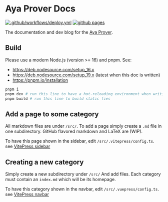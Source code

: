 # Aya Prover Docs

[![.github/workflows/deploy.yml](https://github.com/aya-prover/aya-prover-docs/actions/workflows/deploy.yml/badge.svg)](https://github.com/aya-prover/aya-prover-docs/actions/workflows/deploy.yml)
[![github pages](https://github.com/aya-prover/aya-prover.github.io/actions/workflows/pages/pages-build-deployment/badge.svg)](https://github.com/aya-prover/aya-prover.github.io/actions/workflows/pages/pages-build-deployment)

The documentation and dev blog for the [Aya Prover].

## Build

Please use a modern Node.js (version >= 16) and pnpm. See:

+ <https://deb.nodesource.com/setup_16.x>
+ <https://deb.nodesource.com/setup_19.x> (latest when this doc is written)
+ <https://pnpm.io/installation>

```sh
pnpm i
pnpm dev # run this line to have a hot-reloading environment when writing
pnpm build # run this line to build static fies
```

[Aya Prover]: https://github.com/aya-prover/aya-dev

## Add a page to some category

All markdown files are under `/src/`. To add a page simply create a `.md` file in one subdirectory. GitHub flavored markdown and LaTeX are (WIP).

To have this page shown in the sidebar, edit `/src/.vitepress/config.ts`. see [VitePress sidebar](https://vitepress.vuejs.org/guide/theme-sidebar#sidebar)

## Creating a new category

Simply create a new subdirectory under `/src/` And add files. Each category must contain an `index.md` which will be its homepage.

To have this category shown in the navbar, edit `/src/.vuepress/config.ts`. see [VitePress navbar](https://vitepress.vuejs.org/guide/theme-nav#nav)


